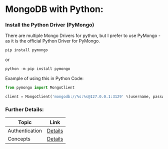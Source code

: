 # MongoDB with Python:

### Install the Python Driver (PyMongo)

There are multiple Mongo Drivers for python, but I prefer to use PyMongo - as it is the official Python Driver for PyMongo.

```python
pip install pymongo
```
or
```python
python -m pip install pymongo
```

Example of using this in Python Code:

```python
from pymongo import MongoClient

client = MongoClient('mongodb://%s:%s@127.0.0.1:3129' %(username, password))
```

### Further Details:
| Topic | Link |
| --- | --- |
|Authentication|[Details]()|
| Concepts | [Details]()|
